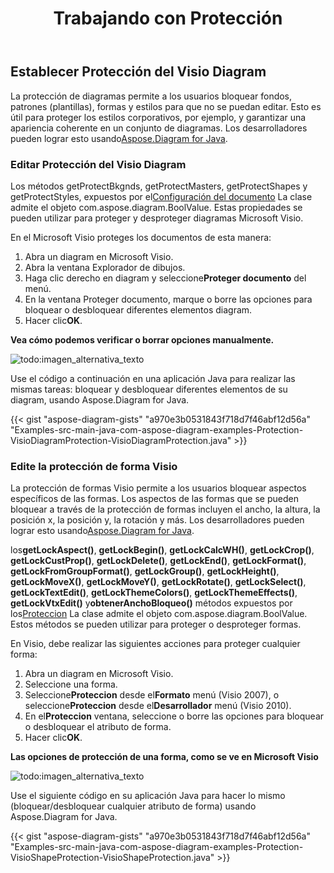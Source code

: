 ﻿---
title: Trabajando con Protección
type: docs
weight: 90
url: /es/java/working-with-protection/
---
## **Establecer Protección del Visio Diagram**
 La protección de diagramas permite a los usuarios bloquear fondos, patrones (plantillas), formas y estilos para que no se puedan editar. Esto es útil para proteger los estilos corporativos, por ejemplo, y garantizar una apariencia coherente en un conjunto de diagramas. Los desarrolladores pueden lograr esto usando[Aspose.Diagram for Java](https://products.aspose.com/diagram/java/).
### **Editar Protección del Visio Diagram**
 Los métodos getProtectBkgnds, getProtectMasters, getProtectShapes y getProtectStyles, expuestos por el[Configuración del documento](https://reference.aspose.com/diagram/java/com.aspose.diagram/DocumentSettings) La clase admite el objeto com.aspose.diagram.BoolValue. Estas propiedades se pueden utilizar para proteger y desproteger diagramas Microsoft Visio.

En el Microsoft Visio proteges los documentos de esta manera:

1. Abra un diagram en Microsoft Visio.
1. Abra la ventana Explorador de dibujos.
1.  Haga clic derecho en diagram y seleccione**Proteger documento** del menú.
1. En la ventana Proteger documento, marque o borre las opciones para bloquear o desbloquear diferentes elementos diagram.
1.  Hacer clic**OK**.

**Vea cómo podemos verificar o borrar opciones manualmente.** 

![todo:imagen_alternativa_texto](working-with-protection_1.png)

Use el código a continuación en una aplicación Java para realizar las mismas tareas: bloquear y desbloquear diferentes elementos de su diagram, usando Aspose.Diagram for Java.

{{< gist "aspose-diagram-gists" "a970e3b0531843f718d7f46abf12d56a" "Examples-src-main-java-com-aspose-diagram-examples-Protection-VisioDiagramProtection-VisioDiagramProtection.java" >}}
### **Edite la protección de forma Visio**
 La protección de formas Visio permite a los usuarios bloquear aspectos específicos de las formas. Los aspectos de las formas que se pueden bloquear a través de la protección de formas incluyen el ancho, la altura, la posición x, la posición y, la rotación y más. Los desarrolladores pueden lograr esto usando[Aspose.Diagram for Java](https://products.aspose.com/diagram/java/).

 los**getLockAspect()**, **getLockBegin()**, **getLockCalcWH()**, **getLockCrop()**, **getLockCustProp()**, **getLockDelete()**, **getLockEnd()**, **getLockFormat()**, **getLockFromGroupFormat()**, **getLockGroup()**, **getLockHeight()**, **getLockMoveX()**, **getLockMoveY()**, **getLockRotate()**, **getLockSelect()**, **getLockTextEdit()**, **getLockThemeColors()**, **getLockThemeEffects()**, **getLockVtxEdit()** y**obtenerAnchoBloqueo()** métodos expuestos por los[Proteccion](https://reference.aspose.com/diagram/java/com.aspose.diagram/Protection) La clase admite el objeto com.aspose.diagram.BoolValue. Estos métodos se pueden utilizar para proteger o desproteger formas.

En Visio, debe realizar las siguientes acciones para proteger cualquier forma:

1. Abra un diagram en Microsoft Visio.
1. Seleccione una forma.
1.  Seleccione**Proteccion** desde el**Formato** menú (Visio 2007), o seleccione**Proteccion** desde el**Desarrollador** menú (Visio 2010).
1.  En el**Proteccion** ventana, seleccione o borre las opciones para bloquear o desbloquear el atributo de forma.
1.  Hacer clic**OK**.

**Las opciones de protección de una forma, como se ve en Microsoft Visio** 

![todo:imagen_alternativa_texto](working-with-protection_2.png)

Use el siguiente código en su aplicación Java para hacer lo mismo (bloquear/desbloquear cualquier atributo de forma) usando Aspose.Diagram for Java.

{{< gist "aspose-diagram-gists" "a970e3b0531843f718d7f46abf12d56a" "Examples-src-main-java-com-aspose-diagram-examples-Protection-VisioShapeProtection-VisioShapeProtection.java" >}}
